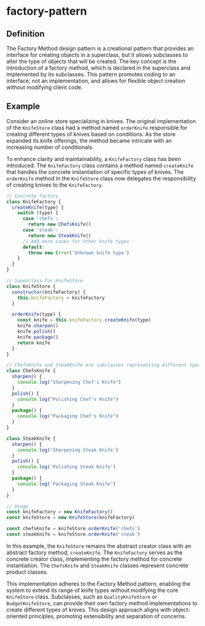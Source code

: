 # factory-pattern

## Definition

The Factory Method design pattern is a creational pattern that provides an interface for creating objects in a superclass, but it allows subclasses to alter the type of objects that will be created. The key concept is the introduction of a factory method, which is declared in the superclass and implemented by its subclasses. This pattern promotes coding to an interface, not an implementation, and allows for flexible object creation without modifying client code.

## Example

Consider an online store specializing in knives. The original implementation of the `KnifeStore` class had a method named `orderKnife` responsible for creating different types of knives based on conditions. As the store expanded its knife offerings, the method became intricate with an increasing number of conditionals.

To enhance clarity and maintainability, a `KnifeFactory` class has been introduced. The `KnifeFactory` class contains a method named `createKnife` that handles the concrete instantiation of specific types of knives. The `orderKnife` method in the `KnifeStore` class now delegates the responsibility of creating knives to the `KnifeFactory`.

```javascript
// Concrete factory
class KnifeFactory {
  createKnife(type) {
    switch (type) {
      case 'chefs':
        return new ChefsKnife()
      case 'steak':
        return new SteakKnife()
      // Add more cases for other knife types
      default:
        throw new Error('Unknown knife type')
    }
  }
}

// Superclass for KnifeStore
class KnifeStore {
  constructor(knifeFactory) {
    this.knifeFactory = knifeFactory
  }

  orderKnife(type) {
    const knife = this.knifeFactory.createKnife(type)
    knife.sharpen()
    knife.polish()
    knife.package()
    return knife
  }
}

// ChefsKnife and SteakKnife are subclasses representing different types of knives.
class ChefsKnife {
  sharpen() {
    console.log("Sharpening Chef's Knife")
  }
  polish() {
    console.log("Polishing Chef's Knife")
  }
  package() {
    console.log("Packaging Chef's Knife")
  }
}

class SteakKnife {
  sharpen() {
    console.log('Sharpening Steak Knife')
  }
  polish() {
    console.log('Polishing Steak Knife')
  }
  package() {
    console.log('Packaging Steak Knife')
  }
}

// Usage
const knifeFactory = new KnifeFactory()
const knifeStore = new KnifeStore(knifeFactory)

const chefsKnife = knifeStore.orderKnife('chefs')
const steakKnife = knifeStore.orderKnife('steak')
```

In this example, the `KnifeStore` remains the abstract creator class with an abstract factory method, `createKnife`. The `KnifeFactory` serves as the concrete creator class, implementing the factory method for concrete instantiation. The `ChefsKnife` and `SteakKnife` classes represent concrete product classes.

This implementation adheres to the Factory Method pattern, enabling the system to extend its range of knife types without modifying the core `KnifeStore` class. Subclasses, such as `QualityKnifeStore` or `BudgetKnifeStore`, can provide their own factory method implementations to create different types of knives. This design approach aligns with object-oriented principles, promoting extensibility and separation of concerns.
